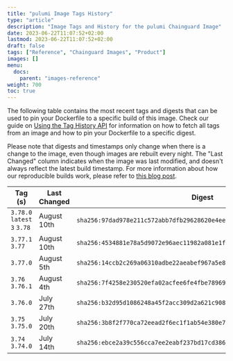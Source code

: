 ```yaml
---
title: "pulumi Image Tags History"
type: "article"
description: "Image Tags and History for the pulumi Chainguard Image"
date: 2023-06-22T11:07:52+02:00
lastmod: 2023-06-22T11:07:52+02:00
draft: false
tags: ["Reference", "Chainguard Images", "Product"]
images: []
menu:
  docs:
    parent: "images-reference"
weight: 700
toc: true
---
```


The following table contains the most recent tags and digests that can be used to pin your Dockerfile to a specific build of this image. Check our guide on [Using the Tag History API](/chainguard/chainguard-images/using-the-tag-history-api/) for information on how to fetch all tags from an image and how to pin your Dockerfile to a specific digest.

Please note that digests and timestamps only change when there is a change to the image, even though images are rebuilt every night. The "Last Changed" column indicates when the image was last modified, and doesn't always reflect the latest build timestamp. For more information about how our reproducible builds work, please refer to [this blog post](https://www.chainguard.dev/unchained/reproducing-chainguards-reproducible-image-builds).

| Tag (s)                       | Last Changed | Digest                                                                    |
|-------------------------------|--------------|---------------------------------------------------------------------------|
|  `3.78.0` `latest` `3` `3.78` | August 10th  | `sha256:97dad978e211c572abb7dfb29628620e4eef0621c89c829fabb5bb4b295213a9` |
|  `3.77.1` `3.77`              | August 10th  | `sha256:4534881e78a5d9072e96aec11982a081e1f0280dbacbe1ff976dd94cc1b2faca` |
|  `3.77.0`                     | August 5th   | `sha256:14ccb2c269a06310adbe22aeabef967a5e86a54f09196c8ad66b49d756ceabd4` |
|  `3.76` `3.76.1`              | August 4th   | `sha256:7f4258e230520efa02acfee6fe4fbe78969966b144a85dd7fe76c27d0262b886` |
|  `3.76.0`                     | July 27th    | `sha256:b32d95d1086248a45f2acc309d2a621c908b0c498b0c6563845e0c4dc141c3d3` |
|  `3.75` `3.75.0`              | July 20th    | `sha256:3b8f2f770ca72eead2f6ec1f1ab54e380e73c0f5bc0529fb6cafb1344b66daee` |
|  `3.74` `3.74.0`              | July 14th    | `sha256:ebce2a39c556cca7ee2eabf237bd17cd38699e18a6430f9caf99e44ded67cd4d` |
